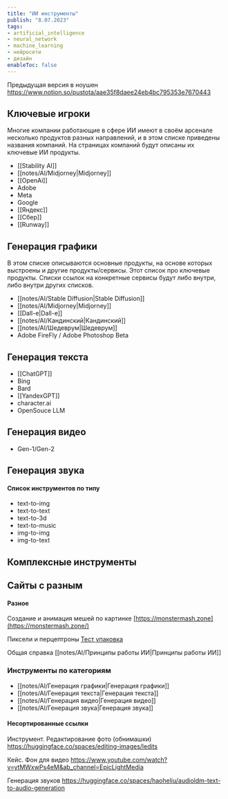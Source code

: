 ```yaml
---
title: "ИИ инструменты"
publish: "8.07.2023"
tags:
- artificial_ıntelligence
- neural_network
- machine_learning
- нейросети
- дизайн
enableToc: false
---
```


Предыдущая версия в ноушен
https://www.notion.so/pustota/aae35f8daee24eb4bc795353e7670443


## Ключевые игроки 
Многие компании работающие в сфере ИИ имеют в своём арсенале несколько продуктов разных направлений, и в этом списке приведены названия компаний. На страницах компаний будут описаны их ключевые ИИ продукты.

- [[Stability AI]]
- [[notes/AI/Midjorney|Midjorney]]
- [[OpenAi]]
- Adobe 
- Meta
- Google
- [[Яндекс]] 
- [[Сбер]]
- [[Runway]]

## Генерация графики
В этом списке описываются основные продукты, на основе которых выстроены и другие продукты/сервисы. Этот список про ключевые продукты. Списки ссылок на конкретные сервисы будут либо внутри, либо внутри других списков.

- [[notes/AI/Stable Diffusion|Stable Diffusion]]
- [[notes/AI/Midjorney|Midjorney]]
- [[Dall-e|Dall-e]]
- [[notes/AI/Кандинский|Кандинский]]
- [[notes/AI/Шедеврум|Шедеврум]]
- Adobe FireFly / Adobe Photoshop Beta

## Генерация текста
- [[ChatGPT]]
- Bing
- Bard
- [[YandexGPT]]
- character.ai
- OpenSouce LLM

## Генерация видео
- Gen-1/Gen-2

## Генерация звука



#### Список инструментов по типу

- text-to-img
- text-to-text
- text-to-3d
- text-to-music
- img-to-img
- img-to-text

## Комплексные инструменты



## Сайты с разным

#### Разное

Создание и анимация мешей по картинке
[https://monstermash.zone](https://monstermash.zone/)












Пиксели и перцептроны
[Тест упаковка](https://www.figma.com/file/eJPd4LEuPAKjoKkTqMFDqy/тест-упаковка?type=design&node-id=0-1&mode=design&t=CidHBgLYediNzXJV-0)


Общая справка
[[notes/AI/Принципы работы ИИ|Принципы работы ИИ]]

### Инструменты по категориям

- [[notes/AI/Генерация графики|Генерация графики]]
- [[notes/AI/Генерация текста|Генерация текста]]
- [[notes/AI/Генерация видео|Генерация видео]]
- [[notes/AI/Генерация звука|Генерация звука]]

#### Несортированные ссылки
Инструмент. Редактирование фото (обнимашки)
https://huggingface.co/spaces/editing-images/ledits

Кейс. Фон для видео
https://www.youtube.com/watch?v=ytMWxwPs4eM&ab_channel=EpicLightMedia

Генерация звуков
https://huggingface.co/spaces/haoheliu/audioldm-text-to-audio-generation